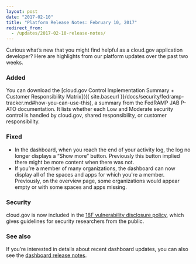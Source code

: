 ```yaml
---
layout: post
date: "2017-02-10"
title: "Platform Release Notes: February 10, 2017"
redirect_from:
  - /updates/2017-02-10-release-notes/
---
```


Curious what’s new that you might find helpful as a cloud.gov application developer? Here are highlights from our platform updates over the past two weeks.
<!--more-->

### Added
You can download the [cloud.gov Control Implementation Summary + Customer Responsibility Matrix]({{ site.baseurl }}/docs/security/fedramp-tracker.md#how-you-can-use-this), a summary from the FedRAMP JAB P-ATO documentation. It lists whether each Low and Moderate security control is handled by cloud.gov, shared responsibility, or customer responsibility.

### Fixed
- In the dashboard, when you reach the end of your activity log, the log no longer displays a “Show more” button. Previously this button implied there might be more content when there was not.
- If you’re a member of many organizations, the dashboard can now display all of the spaces and apps for which you're a member. Previously, on the overview page, some organizations would appear empty or with some spaces and apps missing.

### Security

cloud.gov is now included in the [18F vulnerability disclosure policy](https://18f.gsa.gov/vulnerability-disclosure-policy/), which gives guidelines for security researchers from the public.

### See also

If you’re interested in details about recent dashboard updates, you can also see the [dashboard release notes](https://github.com/18F/cg-dashboard/releases).
